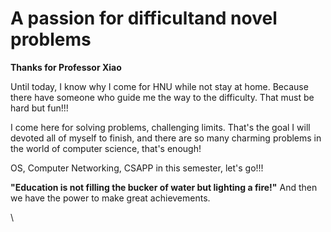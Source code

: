 # A passion for difficultand novel problems

**Thanks for Professor Xiao**

Until today, I know why I come for HNU while not stay at home. Because there have someone who guide me the way to the difficulty. That must be hard but fun!!!

I come here for solving problems, challenging limits. That's the goal I will devoted all of myself to finish, and there are so many charming problems in the world of computer science, that's enough!

OS, Computer Networking, CSAPP in this semester, let's go!!!

**"Education is not filling the bucker of water but lighting a fire!"** And then we have the power to make great achievements.

\
